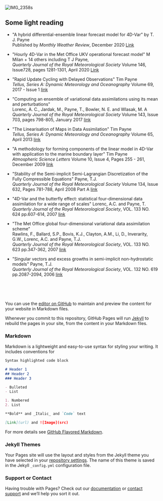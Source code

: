 ![IMG_2358s](https://user-images.githubusercontent.com/61735396/134172964-fc56ed9c-df94-436a-b9d2-dfe6c6e31c3c.jpg)

## Some light reading
* "A hybrid differential-ensemble linear forecast model for 4D-Var"
by T. J. Payne<br>
Published by _Monthly Weather Review_, December 2020
[Link](https://journals.ametsoc.org/view/journals/mwre/149/1/mwr-d-20-0088.1.xml)


* "Hourly 4D-Var in the Met Office UKV operational forecast model"
M Milan + 14 others including T J Payne,  
_Quarterly Journal of the Royal Meteorological Society_
Volume 146, Issue728, pages 1281-1301, April 2020 
[Link](https://rmets.onlinelibrary.wiley.com/doi/full/10.1002/qj.3737)


* "Rapid Update Cycling with Delayed Observations"
Tim Payne<br>
_Tellus, Series A: Dynamic Meteorology and Oceanography_ Volume 69, 2017 - Issue 1
<a href="http://www.tandfonline.com/doi/abs/10.1080/16000870.2017.1409061">link</a>

* "Computing an ensemble of variational data assimilations using its mean and perturbations"<br>
Lorenc, A. C., Jardak, M., Payne, T., Bowler, N. E. and Wlasak, M. A<br>
<i>Quarterly Journal of the Royal Meteorological Society</i> 
Volume 143, Issue 703, pages 798-805, January 2017 
<a href="http://onlinelibrary.wiley.com/wol1/doi/10.1002/qj.2965/abstract">link</a>

* "The Linearisation of Maps in Data Assimilation" Tim Payne<br>
<i>Tellus, Series A: Dynamic Meteorology and Oceanography</i> Volume 65, April 2013
<a href="http://www.tandfonline.com/doi/abs/10.3402/tellusa.v65i0.18840">link</a>

* "A methodology for forming components of the linear model in 4D-Var with
application to the marine boundary layer" Tim Payne<br>
<i>Atmospheric Science Letters</i> Volume 10, Issue 4, Pages 255 - 261, December 2009
<a href="http://onlinelibrary.wiley.com/doi/10.1002/asl.234/abstract">link</a>

* "Stability of the Semi-implicit Semi-Lagrangian
 Discretization of the Fully Compressible Equations" Payne, T.J.<br>
<i>Quarterly Journal of the Royal Meteorological Society</i> Volume 134, Issue 632, Pages 781-788, April 2008 Part A
<a href="http://onlinelibrary.wiley.com/doi/10.1002/qj.227/abstract">link</a>

* "4D-Var and the butterfly effect: statistical four-dimensional data assimilation for a wide range of scales"
Lorenc, A.C. and Payne, T. <br>
<i>Quarterly Journal of the Royal Meteorological Society</i>, VOL. 133 NO. 624
pp.607-614, 2007 <a href="http://onlinelibrary.wiley.com/doi/10.1002/qj.36/abstract">link</a>

* "The Met Office global four-dimensional variational data assimilation scheme" <br>
Rawlins, F., Ballard, S.P., Bovis, K.J., Clayton, A.M.,	Li, D.,	Inverarity, G.W., Lorenc, A.C. and Payne, T.J.<br> 
<i>Quarterly Journal of the Royal Meteorological Society</i>, VOL. 133 NO. 623 
pp.347-362, 2007 <a href="http://onlinelibrary.wiley.com/doi/10.1002/qj.32/abstract">link</a>

* "Singular vectors and excess growths in semi-implicit non-hydrostatic models" Payne, T.J.<br>
<i>Quarterly Journal of the Royal Meteorological Society</i>, VOL. 132 NO. 619 
pp.2087-2094, 2006 <a href="http://onlinelibrary.wiley.com/doi/10.1256/qj.05.52/abstract">link</a>

<br><br><br>


You can use the [editor on GitHub](https://github.com/timpaynemetoffice/timpaynemetoffice.github.io/edit/main/index.md) to maintain and preview the content for your website in Markdown files.

Whenever you commit to this repository, GitHub Pages will run [Jekyll](https://jekyllrb.com/) to rebuild the pages in your site, from the content in your Markdown files.

### Markdown

Markdown is a lightweight and easy-to-use syntax for styling your writing. It includes conventions for

```markdown
Syntax highlighted code block

# Header 1
## Header 2
### Header 3

- Bulleted
- List

1. Numbered
2. List

**Bold** and _Italic_ and `Code` text

[Link](url) and ![Image](src)
```
For more details see [GitHub Flavored Markdown](https://guides.github.com/features/mastering-markdown/).

### Jekyll Themes

Your Pages site will use the layout and styles from the Jekyll theme you have selected in your [repository settings](https://github.com/timpaynemetoffice/timpaynemetoffice.github.io/settings/pages). The name of this theme is saved in the Jekyll `_config.yml` configuration file.

### Support or Contact

Having trouble with Pages? Check out our [documentation](https://docs.github.com/categories/github-pages-basics/) or [contact support](https://support.github.com/contact) and we’ll help you sort it out.
